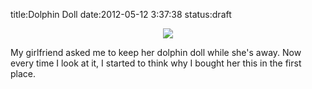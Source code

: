 title:Dolphin Doll
date:2012-05-12 3:37:38
status:draft

<p align='center'>
<a href="https://plus.google.com/105581558374023241765/posts/iTst8EABzqu"><img src="https://lh4.googleusercontent.com/-y0kxsLlL0Co/T648rWyJ-MI/AAAAAAAAAp4/8JhLe217aM8/s816/2012+-+1"></a></p>

My girlfriend asked me to keep her dolphin doll while she's away. Now every time I look at it, I started to think why I bought her this in the first place.